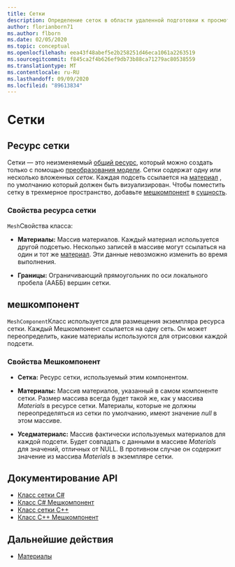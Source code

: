 ```yaml
---
title: Сетки
description: Определение сеток в области удаленной подготовки к просмотру Azure
author: florianborn71
ms.author: flborn
ms.date: 02/05/2020
ms.topic: conceptual
ms.openlocfilehash: eea43f48abef5e2b258251d46eca1061a2263519
ms.sourcegitcommit: f845ca2f4b626ef9db73b88ca71279ac80538559
ms.translationtype: MT
ms.contentlocale: ru-RU
ms.lasthandoff: 09/09/2020
ms.locfileid: "89613834"
---
```

# <a name="meshes"></a>Сетки

## <a name="mesh-resource"></a>Ресурс сетки

Сетки — это неизменяемый [общий ресурс](../concepts/lifetime.md), который можно создать только с помощью [преобразования модели](../how-tos/conversion/model-conversion.md). Сетки содержат одну или несколько вложенных *сеток*. Каждая подсеть ссылается на [материал](materials.md) , по умолчанию который должен быть визуализирован. Чтобы поместить сетку в трехмерное пространство, добавьте [мешкомпонент](#meshcomponent) в [сущность](entities.md).

### <a name="mesh-resource-properties"></a>Свойства ресурса сетки

`Mesh`Свойства класса:

* **Материалы:** Массив материалов. Каждый материал используется другой подсетью. Несколько записей в массиве могут ссылаться на один и тот же [материал](materials.md). Эти данные невозможно изменить во время выполнения.

* **Границы:** Ограничивающий прямоугольник по оси локального пробела (ААББ) вершин сетки.

## <a name="meshcomponent"></a>мешкомпонент

`MeshComponent`Класс используется для размещения экземпляра ресурса сетки. Каждый Мешкомпонент ссылается на одну сеть. Он может переопределить, какие материалы используются для отрисовки каждой подсети.

### <a name="meshcomponent-properties"></a>Свойства Мешкомпонент

* **Сетка:** Ресурс сетки, используемый этим компонентом.

* **Материалы:** Массив материалов, указанный в самом компоненте сетки. Размер массива всегда будет такой же, как у массива *Materials* в ресурсе сетки. Материалы, которые не должны переопределяться из сетки по умолчанию, имеют значение *null* в этом массиве.

* **Уседматериалс:** Массив фактически используемых материалов для каждой подсети. Будет совпадать с данными в массиве *Materials* для значений, отличных от NULL. В противном случае он содержит значение из массива *Materials* в экземпляре сетки.

## <a name="api-documentation"></a>Документирование API

* [Класс сетки C#](https://docs.microsoft.com/dotnet/api/microsoft.azure.remoterendering.mesh)
* [Класс C# Мешкомпонент](https://docs.microsoft.com/dotnet/api/microsoft.azure.remoterendering.meshcomponent)
* [Класс сетки C++](https://docs.microsoft.com/cpp/api/remote-rendering/mesh)
* [Класс C++ Мешкомпонент](https://docs.microsoft.com/cpp/api/remote-rendering/meshcomponent)

## <a name="next-steps"></a>Дальнейшие действия

* [Материалы](materials.md)
